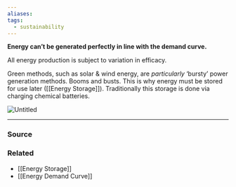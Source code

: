 ```yaml
---
aliases: 
tags:
  - sustainability
---
```

**Energy can’t be generated perfectly in line with the demand curve.**

All energy production is subject to variation in efficacy. 

Green methods, such as solar & wind energy, are *particularly* ‘bursty’ power generation methods. Booms and busts. This is why energy must be stored for use later ([[Energy Storage]]). Traditionally this storage is done via charging chemical batteries. 

![Untitled](Untitled%2022.png)

---

### Source


### Related
- [[Energy Storage]] 
- [[Energy Demand Curve]]